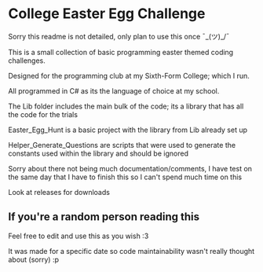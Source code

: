 # College Easter Egg Challenge
Sorry this readme is not detailed, only plan to use this once ¯\_(ツ)_/¯

This is a small collection of basic programming easter themed coding challenges.

Designed for the programming club at my Sixth-Form College; which I run.

All programmed in C# as its the language of choice at my school.

The Lib folder includes the main bulk of the code;
its a library that has all the code for the trials

Easter_Egg_Hunt is a basic project with the library from Lib already set up

Helper_Generate_Questions are scripts that were used to generate the constants used within the library and should be ignored

Sorry about there not being much documentation/comments, I have test on the same day that I have to finish this so I can't spend much time on this

Look at releases for downloads

## If you're a random person reading this
Feel free to edit and use this as you wish :3

It was made for a specific date so code maintainability wasn't really thought about (sorry) :p

